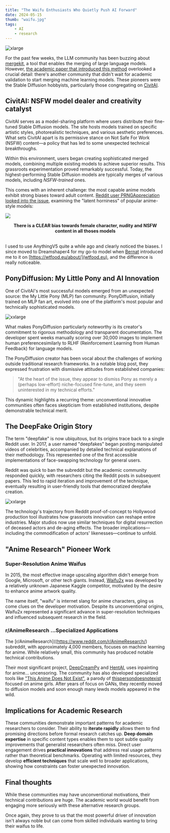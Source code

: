 ```yaml
---
title: "The Waifu Enthusiasts Who Quietly Push AI Forward"
date: 2024-05-15
thumb: "waifu.jpg"
tags:
    - AI
    - research
---
```


![xlarge](/blog/assets/img/waifu.jpg)

For the past few weeks, the LLM community has been buzzing about [mergekit](https://github.com/arcee-ai/mergekit), a tool that enables the merging of large language models. However, [the academic paper that introduced this method](https://arxiv.org/abs/2306.01708) overlooked a crucial detail: there's another community that didn't wait for academic validation to start merging machine learning models. These pioneers were the Stable Diffusion hobbyists, particularly those congregating on [CivitAI](https://civitai.com/).


## CivitAI: NSFW model dealer and creativity catalyst

CivitAI serves as a model-sharing platform where users distribute their fine-tuned Stable Diffusion models. The site hosts models trained on specific artistic styles, photorealistic techniques, and various aesthetic preferences. What sets CivitAI apart is its permissive stance on Not Safe For Work (NSFW) content—a policy that has led to some unexpected technical breakthroughs.

Within this environment, users began creating sophisticated merged models, combining multiple existing models to achieve superior results. This grassroots experimentation proved remarkably successful. Today, the highest-performing Stable Diffusion models are typically merges of various models, including *NSFW-trained* ones.

This comes with an inherent challenge: the most capable anime models exhibit strong biases toward adult content. [Reddit user PRNGAppreciation looked into the issue](https://www.reddit.com/r/StableDiffusion/comments/12huyk4/evaluation_of_the_latent_horniness_of_the_most/), examining the "latent horniness" of popular anime-style models:

![](/blog/assets/img/evaluation-of-the-latent-horniness-of-the-most-popular.webp)

<center><b>
There is a CLEAR bias towards female character, nudity and NSFW content in all thoses models
</b></center>
<br>

I used to use AnythingV5 quite a while ago and clearly noticed the biases. I since moved to Dreamshaper4 for my go-to model when [Bernat](https://cunicode.com) introduced me to it on [https://wtfood.eu/about/](wtfood.eu), and the difference is really noticeable.


## PonyDiffusion: My Little Pony and AI Innovation

One of CivitAI's most successful models emerged from an unexpected source: the My Little Pony (MLP) fan community. PonyDiffusion, initially trained on MLP fan art, evolved into one of the platform's most popular and technically sophisticated models.

![xxlarge](/blog/assets/img/ponydiff.jpg)

What makes PonyDiffusion particularly noteworthy is its creator's commitment to rigorous methodology and transparent documentation. The developer spent weeks manually scoring over 30,000 images to implement human preferencesimilarly to RLHF (Reinforcement Learning from Human Feedback) for language models.

The PonyDiffusion creator has been vocal about the challenges of working outside traditional research frameworks. In a notable blog post, they expressed frustration with dismissive attitudes from established companies:

> "At the heart of the issue, they appear to dismiss Pony as merely a (perhaps low-effort) niche-focused fine-tune, and they seem uninterested in my technical efforts."

This dynamic highlights a recurring theme: unconventional innovative communities often faces skepticism from established institutions, despite demonstrable technical merit.

## The DeepFake Origin Story

The term "deepfake" is now ubiquitous, but its origins trace back to a single Reddit user. In 2017, a user named "deepfakes" began posting manipulated videos of celebrities, accompanied by detailed technical explanations of their methodology. This represented one of the first accessible implementations of face-swapping technology for general users.

Reddit was quick to ban the subreddit but the academic community responded quickly, with researchers citing the Reddit posts in subsequent papers. This led to rapid iteration and improvement of the technique, eventually resulting in user-friendly tools that democratized deepfake creation.

![xxlarge](/blog/assets/img/reddit_deepfakes_ban.jpg)

The technology's trajectory from Reddit proof-of-concept to Hollywood production tool illustrates how grassroots innovation can reshape entire industries. Major studios now use similar techniques for digital resurrection of deceased actors and de-aging effects. The broader implications—including the commodification of actors' likenesses—continue to unfold.

## "Anime Research" Pioneer Work

### Super-Resolution Anime Waifus 

In 2015, the most effective image upscaling algorithm didn't emerge from Google, Microsoft, or other tech giants. Instead, [Waifu2x](https://www.waifu2x.net/) was developed by a relatively unknown Japanese Kaggle competitor, motivated by the desire to enhance anime artwork quality.

The name itself, "waifu" is internet slang for anime characters, giing us come clues on the developer motivation. Despite its unconventional origins, Waifu2x represented a significant advance in super-resolution techniques and influenced subsequent research in the field.

### r/AnimeResearch ...Specialized Applications

The [r/AnimeResearch]((https://www.reddit.com/r/AnimeResearch/) subreddit, with approximately 4,000 members, focuses on machine learning for anime. While relatively small, this community has produced notable technical contributions.

Their most significant project, [DeepCreamPy](https://github.com/Deepshift/DeepCreamPy) and [HentAI](https://github.com/natethegreate/hent-AI), uses inpainting for anime... uncensoring.
The community has also developed specialized tools like ["This Anime Does Not Exist"](https://thisanimedoesnotexist.ai/), a parody of [thispersondoesnotexist](https://thispersondoesnotexist.com/) focused on anime girls. After years of focus on GANs, they recently moved to diffusion models and soon enough many lewds models appeared in the wild.

## Implications for Academic Research
These communities demonstrate important patterns for academic researchers to consider. Their ability to **iterate rapidly** allows them to find promising directions before formal research catches up. **Deep domain expertise** in specific content types enables them to spot subtle quality improvements that generalist researchers often miss. Direct user engagement drives **practical innovations** that address real usage patterns rather than theoretical benchmarks. Operating with limited resources, they develop **efficient techniques** that scale well to broader applications, showing how constraints can foster unexpected innovation.

## Final thoughts

While these communities may have unconventional motivations, their technical contributions are huge. The academic world would benefit from engaging more seriously with these alternative research groups.

Once again, they prove to us that the most powerful driver of innovation isn't always noble but can come from skilled individuals wanting to bring their waifus to life.